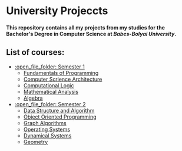 # University Projeccts

#### This repository contains all my projects from my studies for the Bachelor's Degree in Computer Science at *Babes-Bolyai University*.

## List of courses:

<ul>
  <li><a href="">:open_file_folder: Semester 1</a>
    <ul>
      <li><a href="">Fundamentals of Programming</a></li>
      <li><a href="">Computer Scrience Architecture</a></li>
      <li><a href="">Computational Logic</a></li>
      <li><a href="">Mathematical Analysis</a></li>
      <li><a href="">Algebra</a></li>
    </ul>
  </li>
  <li><a href="">:open_file_folder: Semester 2</a>
    <ul>
      <li><a href="">Data Structure and Algorithm</a></li>
      <li><a href="">Object Oriented Programming</a></li>
      <li><a href="">Graph Algorithms</a></li>
      <li><a href="">Operating Systems</a></li>
      <li><a href="">Dynamical Systems</a></li>
      <li><a href="">Geometry</a></li>
    </ul>
  </li>
</ul>
